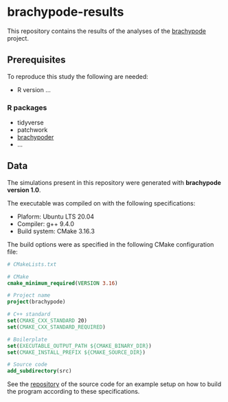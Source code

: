 # brachypode-results

This repository contains the results of the analyses of the [brachypode](https://github.com/rscherrer/brachypode) project.

## Prerequisites

To reproduce this study the following are needed:

* R version ...

### R packages

* tidyverse
* patchwork
* [brachypoder](https://github.com/rscherrer/brachypoder)
* ...

## Data

The simulations present in this repository were generated with **brachypode version 1.0**.

The executable was compiled on with the following specifications:

* Plaform: Ubuntu LTS 20.04
* Compiler: g++ 9.4.0
* Build system: CMake 3.16.3

The build options were as specified in the following CMake configuration file: 

```cmake
# CMakeLists.txt

# CMake
cmake_minimum_required(VERSION 3.16)

# Project name
project(brachypode)

# C++ standard
set(CMAKE_CXX_STANDARD 20)
set(CMAKE_CXX_STANDARD_REQUIRED)

# Boilerplate
set(EXECUTABLE_OUTPUT_PATH ${CMAKE_BINARY_DIR})
set(CMAKE_INSTALL_PREFIX ${CMAKE_SOURCE_DIR})

# Source code
add_subdirectory(src)
```

See the [repository](https://github.com/rscherrer/brachypode) of the source code for an example setup on how to build the program according to these specifications. 
